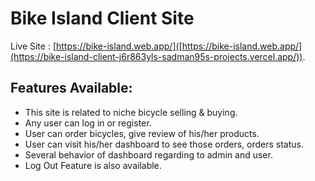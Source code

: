 # Bike Island Client Site

Live Site : [https://bike-island.web.app/]([https://bike-island.web.app/](https://bike-island-client-j6r863yls-sadman95s-projects.vercel.app/)).

## Features Available:

- This site is related to niche bicycle selling & buying.
- Any user can log in or register.
- User can order bicycles, give review of his/her products.
- User can visit his/her dashboard to see those orders,     orders status.
- Several behavior of dashboard regarding to admin and user.
- Log Out Feature is also available.

